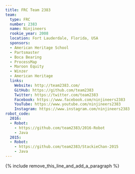 ```yaml
---
title: FRC Team 2383
team:
  type: FRC
  number: 2383
  name: Ninjineers
  rookie_year: 2008
  location: Fort Lauderdale, Florida, USA
  sponsors:
  - American Heritage School
  - Partsmaster
  - Boca Bearing
  - ProcessMap
  - Maroon Equity
  - Winzer
  - American Heritage
  links:
    Website: http://team2383.com/
    GitHub: https://github.com/team2383
    Twitter: https://twitter.com/team2383
    Facebook: https://www.facebook.com/ninjineers2383
    YouTube: https://www.youtube.com/ninjineers2383
    Instagram: https://www.instagram.com/ninjineers2383
robot_code:
  2016:
  - Robot:
    - https://github.com/team2383/2016-Robot
    - Java
  2015:
  - Robot:
    - https://github.com/team2383/StackieChan-2015
    - Java
---
```


{% include remove_this_line_and_add_a_paragraph %}